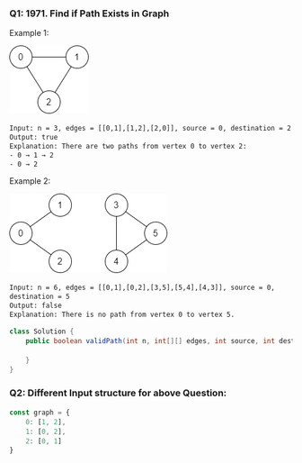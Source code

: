 ### Q1: 1971. Find if Path Exists in Graph
Example 1:

![img.png](../../resources/img.png)

````
Input: n = 3, edges = [[0,1],[1,2],[2,0]], source = 0, destination = 2
Output: true
Explanation: There are two paths from vertex 0 to vertex 2:
- 0 → 1 → 2
- 0 → 2
````

Example 2:

![img_1.png](../../resources/img_1.png)

````
Input: n = 6, edges = [[0,1],[0,2],[3,5],[5,4],[4,3]], source = 0, destination = 5
Output: false
Explanation: There is no path from vertex 0 to vertex 5.
````

````java
class Solution {
    public boolean validPath(int n, int[][] edges, int source, int destination) {
        
    }
}
````


### Q2: Different Input structure for above Question:
````javascript
const graph = {
    0: [1, 2],
    1: [0, 2],
    2: [0, 1]
}
````